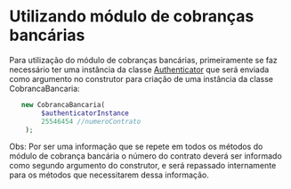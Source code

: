 # Utilizando módulo de cobranças bancárias

Para utilização do módulo de cobranças bancárias, primeiramente se faz necessário ter uma instância da classe [Authenticator](https://github.com/romeugodoi/sicoob-php-sdk/blob/main/docs/CobrancaBancaria/autheticator.md) que será enviada como argumento no construtor para criação de uma instância da classe CobrancaBancaria:

```php
   new CobrancaBancaria(
        $authenticatorInstance
        25546454 //numeroContrato
    );
```

Obs: Por ser uma informação que se repete em todos os métodos do módulo de cobrança bancária o número do contrato deverá ser informado como segundo argumento do construtor, e será repassado internamente para os métodos que necessitarem dessa informação.
